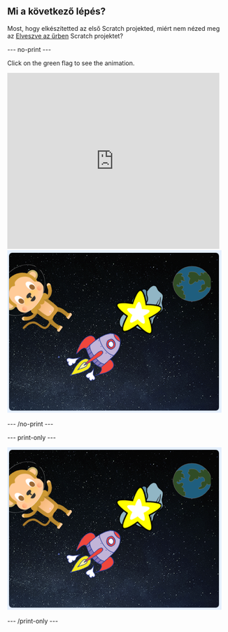 ## Mi a következő lépés?

Most, hogy elkészítetted az első Scratch projekted, miért nem nézed meg az [Elveszve az űrben](https://projects.raspberrypi.org/en/projects/lost-in-space?utm_source=pathway&utm_medium=whatnext&utm_campaign=projects) Scratch projektet?

\--- no-print \---

Click on the green flag to see the animation.

<div class="scratch-preview">
  <iframe allowtransparency="true" width="485" height="402" src="https://scratch.mit.edu/projects/embed/276873231/?autostart=false" frameborder="0" scrolling="no"></iframe>
  <img src="images/space-final.png">
</div>

\--- /no-print \---

\--- print-only \---

![Complete project](images/space-final.png)

\--- /print-only \---